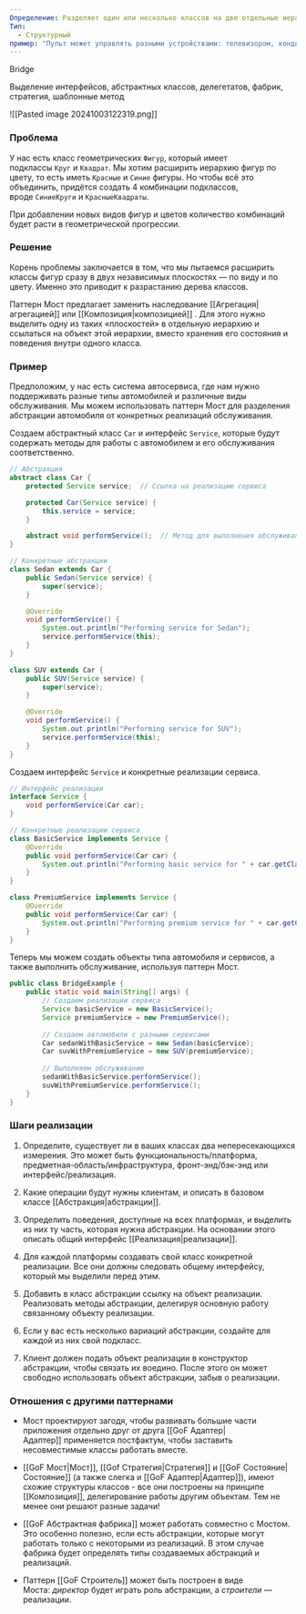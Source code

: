 ```yaml
---
Определение: Разделяет один или несколько классов на две отдельные иерархии — Абстракция и Реализация, позволяя изменять их независимо друг от друга.
Тип:
  - Структурный
пример: "Пульт может управлять разными устройствами: телевизором, кондиционером."
---
```

Bridge

Выделение интерфейсов, абстрактных классов, делегетатов, фабрик, стратегия, шаблонные метод

![[Pasted image 20241003122319.png]]
### Проблема

У нас есть класс геометрических `Фигур`, который имеет подклассы `Круг` и `Квадрат`. Мы хотим расширить иерархию фигур по цвету, то есть иметь `Красные` и `Синие` фигуры. Но чтобы всё это объединить, придётся создать 4 комбинации подклассов, вроде `СиниеКруги` и `КрасныеКвадраты`.

При добавлении новых видов фигур и цветов количество комбинаций будет расти в геометрической прогрессии.

### Решение 

Корень проблемы заключается в том, что мы пытаемся расширить классы фигур сразу в двух независимых плоскостях — по виду и по цвету. Именно это приводит к разрастанию дерева классов.

Паттерн Мост предлагает заменить наследование [[Агрегация|агрегацией]] или [[Композиция|композицией]] . Для этого нужно выделить одну из таких «плоскостей» в отдельную иерархию и ссылаться на объект этой иерархии, вместо хранения его состояния и поведения внутри одного класса.

### Пример

Предположим, у нас есть система автосервиса, где нам нужно поддерживать разные типы автомобилей и различные виды обслуживания. Мы можем использовать паттерн Мост для разделения абстракции автомобиля от конкретных реализаций обслуживания.

Создаем абстрактный класс `Car` и интерфейс `Service`, которые будут содержать методы для работы с автомобилем и его обслуживания соответственно.

```java
// Абстракция
abstract class Car {
    protected Service service;  // Ссылка на реализацию сервиса

    protected Car(Service service) {
        this.service = service;
    }

    abstract void performService();  // Метод для выполнения обслуживания
}

// Конкретные абстракции
class Sedan extends Car {
    public Sedan(Service service) {
        super(service);
    }

    @Override
    void performService() {
        System.out.println("Performing service for Sedan");
        service.performService(this);
    }
}

class SUV extends Car {
    public SUV(Service service) {
        super(service);
    }

    @Override
    void performService() {
        System.out.println("Performing service for SUV");
        service.performService(this);
    }
}
```

Создаем интерфейс `Service` и конкретные реализации сервиса.

```java
// Интерфейс реализации
interface Service {
    void performService(Car car);
}

// Конкретные реализации сервиса
class BasicService implements Service {
    @Override
    public void performService(Car car) {
        System.out.println("Performing basic service for " + car.getClass().getSimpleName());
    }
}

class PremiumService implements Service {
    @Override
    public void performService(Car car) {
        System.out.println("Performing premium service for " + car.getClass().getSimpleName());
    }
}
```

Теперь мы можем создать объекты типа автомобиля и сервисов, а также выполнить обслуживание, используя паттерн Мост.

```java
public class BridgeExample {
    public static void main(String[] args) {
        // Создаем реализации сервиса
        Service basicService = new BasicService();
        Service premiumService = new PremiumService();
        
        // Создаем автомобили с разными сервисами
        Car sedanWithBasicService = new Sedan(basicService);
        Car suvWithPremiumService = new SUV(premiumService);
        
        // Выполняем обслуживание
        sedanWithBasicService.performService();
        suvWithPremiumService.performService();
    }
}
```

### Шаги реализации

1. Определите, существует ли в ваших классах два непересекающихся измерения. Это может быть функциональность/платформа, предметная-область/инфраструктура, фронт-энд/бэк-энд или интерфейс/реализация.
    
2. Какие операции будут нужны клиентам, и описать в базовом классе [[Абстракция|абстракции]].
    
3. Определить поведения, доступные на всех платформах, и выделить из них ту часть, которая нужна абстракции. На основании этого описать общий интерфейс [[Реализация|реализации]].
    
4. Для каждой платформы создавать свой класс конкретной реализации. Все они должны следовать общему интерфейсу, который мы выделили перед этим.
    
5. Добавить в класс абстракции ссылку на объект реализации. Реализовать методы абстракции, делегируя основную работу связанному объекту реализации.
    
6. Если у вас есть несколько вариаций абстракции, создайте для каждой из них свой подкласс.
    
7. Клиент должен подать объект реализации в конструктор абстракции, чтобы связать их воедино. После этого он может свободно использовать объект абстракции, забыв о реализации.

### Отношения с другими паттернами

- Мост проектируют загодя, чтобы развивать большие части приложения отдельно друг от друга [[GoF Адаптер|Адаптер]] применяется постфактум, чтобы заставить несовместимые классы работать вместе.
    
- [[GoF Мост|Мост]], [[Gof Стратегия|Стратегия]] и [[GoF Состояние|Состояние]] (а также слегка и [[GoF Адаптер|Адаптер]]), имеют схожие структуры классов - все они построены на принципе [[Композиция]], делегирование работы другим объектам. Тем не менее они решают разные задачи!
    
- [[GoF Абстрактная фабрика]] может работать совместно с Мостом. Это особенно полезно, если есть абстракции, которые могут работать только с некоторыми из реализаций. В этом случае фабрика будет определять типы создаваемых абстракций и реализаций.
    
- Паттерн [[GoF Строитель]] может быть построен в виде Моста: _директор_ будет играть роль абстракции, а _строители_ — реализации.